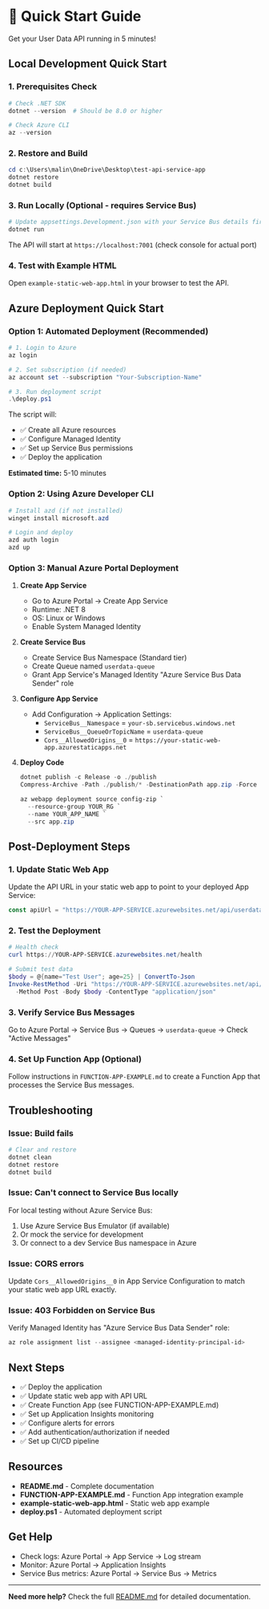 # 🚀 Quick Start Guide

Get your User Data API running in 5 minutes!

## Local Development Quick Start

### 1. Prerequisites Check

```powershell
# Check .NET SDK
dotnet --version  # Should be 8.0 or higher

# Check Azure CLI
az --version
```

### 2. Restore and Build

```powershell
cd c:\Users\malin\OneDrive\Desktop\test-api-service-app
dotnet restore
dotnet build
```

### 3. Run Locally (Optional - requires Service Bus)

```powershell
# Update appsettings.Development.json with your Service Bus details first
dotnet run
```

The API will start at `https://localhost:7001` (check console for actual port)

### 4. Test with Example HTML

Open `example-static-web-app.html` in your browser to test the API.

## Azure Deployment Quick Start

### Option 1: Automated Deployment (Recommended)

```powershell
# 1. Login to Azure
az login

# 2. Set subscription (if needed)
az account set --subscription "Your-Subscription-Name"

# 3. Run deployment script
.\deploy.ps1
```

The script will:

- ✅ Create all Azure resources
- ✅ Configure Managed Identity
- ✅ Set up Service Bus permissions
- ✅ Deploy the application

**Estimated time:** 5-10 minutes

### Option 2: Using Azure Developer CLI

```powershell
# Install azd (if not installed)
winget install microsoft.azd

# Login and deploy
azd auth login
azd up
```

### Option 3: Manual Azure Portal Deployment

1. **Create App Service**

   - Go to Azure Portal → Create App Service
   - Runtime: .NET 8
   - OS: Linux or Windows
   - Enable System Managed Identity

2. **Create Service Bus**

   - Create Service Bus Namespace (Standard tier)
   - Create Queue named `userdata-queue`
   - Grant App Service's Managed Identity "Azure Service Bus Data Sender" role

3. **Configure App Service**

   - Add Configuration → Application Settings:
     - `ServiceBus__Namespace` = `your-sb.servicebus.windows.net`
     - `ServiceBus__QueueOrTopicName` = `userdata-queue`
     - `Cors__AllowedOrigins__0` = `https://your-static-web-app.azurestaticapps.net`

4. **Deploy Code**

   ```powershell
   dotnet publish -c Release -o ./publish
   Compress-Archive -Path ./publish/* -DestinationPath app.zip -Force

   az webapp deployment source config-zip `
     --resource-group YOUR_RG `
     --name YOUR_APP_NAME `
     --src app.zip
   ```

## Post-Deployment Steps

### 1. Update Static Web App

Update the API URL in your static web app to point to your deployed App Service:

```javascript
const apiUrl = "https://YOUR-APP-SERVICE.azurewebsites.net/api/userdata";
```

### 2. Test the Deployment

```powershell
# Health check
curl https://YOUR-APP-SERVICE.azurewebsites.net/health

# Submit test data
$body = @{name="Test User"; age=25} | ConvertTo-Json
Invoke-RestMethod -Uri "https://YOUR-APP-SERVICE.azurewebsites.net/api/userdata" `
  -Method Post -Body $body -ContentType "application/json"
```

### 3. Verify Service Bus Messages

Go to Azure Portal → Service Bus → Queues → `userdata-queue` → Check "Active Messages"

### 4. Set Up Function App (Optional)

Follow instructions in `FUNCTION-APP-EXAMPLE.md` to create a Function App that processes the Service Bus messages.

## Troubleshooting

### Issue: Build fails

```powershell
# Clear and restore
dotnet clean
dotnet restore
dotnet build
```

### Issue: Can't connect to Service Bus locally

For local testing without Azure Service Bus:

1. Use Azure Service Bus Emulator (if available)
2. Or mock the service for development
3. Or connect to a dev Service Bus namespace in Azure

### Issue: CORS errors

Update `Cors__AllowedOrigins__0` in App Service Configuration to match your static web app URL exactly.

### Issue: 403 Forbidden on Service Bus

Verify Managed Identity has "Azure Service Bus Data Sender" role:

```powershell
az role assignment list --assignee <managed-identity-principal-id>
```

## Next Steps

- ✅ Deploy the application
- ✅ Update static web app with API URL
- ✅ Create Function App (see FUNCTION-APP-EXAMPLE.md)
- ✅ Set up Application Insights monitoring
- ✅ Configure alerts for errors
- ✅ Add authentication/authorization if needed
- ✅ Set up CI/CD pipeline

## Resources

- **README.md** - Complete documentation
- **FUNCTION-APP-EXAMPLE.md** - Function App integration example
- **example-static-web-app.html** - Static web app example
- **deploy.ps1** - Automated deployment script

## Get Help

- Check logs: Azure Portal → App Service → Log stream
- Monitor: Azure Portal → Application Insights
- Service Bus metrics: Azure Portal → Service Bus → Metrics

---

**Need more help?** Check the full [README.md](README.md) for detailed documentation.
